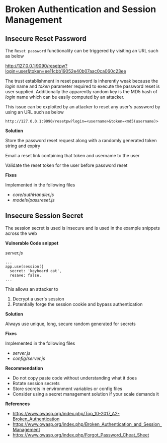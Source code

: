 # Broken Authentication and Session Management

## Insecure Reset Password

The `Reset password` functionality can be triggered by visiting an URL such as below

http://127.0.0.1:9090/resetpw?login=user&token=ee11cbb19052e40b07aac0ca060c23ee

The trust establishment in reset password is inherently weak because the _login_ name and _token_ parameter required to execute the password reset is user supplied. Additionally the apparently random key is the MD5 hash of _login_ name which can be easily computed by an attacker.

This issue can be exploited by an attacker to reset any user's password by using an URL such as below

```
http://127.0.0.1:9090/resetpw?login=<username>&token=<md5(username)>
```

**Solution**

Store the password reset request along with a randomly generated token string and expiry

Email a reset link containing that token and username to the user

Validate the reset token for the user before password reset

**Fixes**

Implemented in the following files

- *core/authHandler.js*
- *models/passreset.js*

## Insecure Session Secret

The session secret is used is insecure and is used in the example snippets across the web

**Vulnerable Code snippet**

*server.js*
```
...
app.use(session({
  secret: 'keyboard cat',
  resave: false,
...
```

This allows an attacker to
1. Decrypt a user's session
2. Potentially forge the session cookie and bypass authentication

**Solution**

Always use unique, long, secure random generated for secrets

**Fixes**

Implemented in the following files

- *server.js*
- *config/server.js*

**Recommendation**

- Do not copy paste code without understanding what it does
- Rotate session secrets
- Store secrets in environment variables or config files
- Consider using a secret management solution if your scale demands it

**References**

- <https://www.owasp.org/index.php/Top_10-2017_A2-Broken_Authentication>
- <https://www.owasp.org/index.php/Broken_Authentication_and_Session_Management>
- <https://www.owasp.org/index.php/Forgot_Password_Cheat_Sheet>